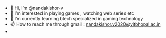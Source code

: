 - 👋 Hi, I’m @nandakishor-v
- 👀 I’m interested in playing games , watching web series etc
- 🌱 I’m currently learning btech specialized in gaming technology 
- 📫 How to reach me through gmail : nandakishor.v2020@vitbhopal.ac.in
-

<!---
nandakishor-v/nandakishor-v is a ✨ special ✨ repository because its `README.md` (this file) appears on your GitHub profile.
You can click the Preview link to take a look at your changes.
--->
